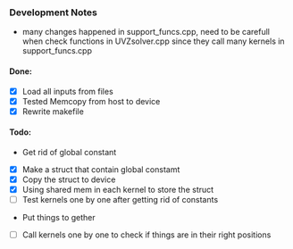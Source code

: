 ### Development Notes 
- many changes happened in support_funcs.cpp, need to be carefull when check functions in UVZsolver.cpp since they call many kernels in support_funcs.cpp
#### Done:
- [x] Load all inputs from files
- [x] Tested Memcopy from host to device
-  [x] Rewrite makefile 

#### Todo:
- Get rid of global constant
 - [x] Make a struct that contain global constamt
 - [x] Copy the struct to device
 - [x] Using shared mem in each kernel to store the struct
 - [ ] Test kernels one by one after getting rid of constants
- Put things to gether
 - [ ] Call kernels one by one to check if things are in their right positions
